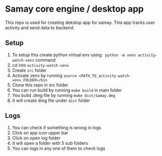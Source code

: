 # Samay core engine / desktop app

This repo is used for creating dekstop app for samay. This app tracks user activity and send data to backend.

## Setup

1. To setup this create python virtual env using ` python -m venv activity-watch-venv` command
2. cd into `activity-watch-venv`
3. Create `src` folder
4. Activate venv by running `source <PATH_TO_activity-watch-venv_FOLDER>/bin`
5. Clone this repo in src folder
6. You can run build by running `make build` in main folder
7. You build .dmg file by running `make dist/Samay.dmg`
8. It will create dmg file under `dist` folder

## Logs

1. You can check if something is wrong in logs
2. Click on app icon upper bar
3. Click on open log folder
4. It will open a folder with 5 sub folders
5. You can logs in any one of them to check logs
